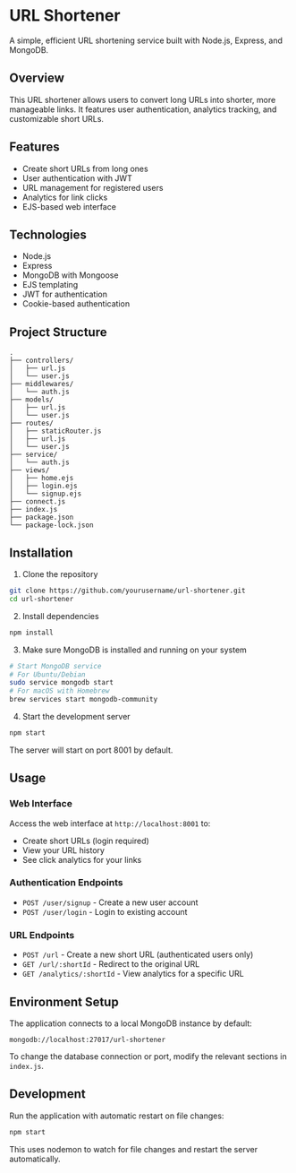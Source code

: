 # URL Shortener

A simple, efficient URL shortening service built with Node.js, Express, and MongoDB.

## Overview

This URL shortener allows users to convert long URLs into shorter, more manageable links. It features user authentication, analytics tracking, and customizable short URLs.

## Features

- Create short URLs from long ones
- User authentication with JWT
- URL management for registered users
- Analytics for link clicks
- EJS-based web interface

## Technologies

- Node.js
- Express
- MongoDB with Mongoose
- EJS templating
- JWT for authentication
- Cookie-based authentication

## Project Structure

```
.
├── controllers/
│   ├── url.js
│   └── user.js
├── middlewares/
│   └── auth.js
├── models/
│   ├── url.js
│   └── user.js
├── routes/
│   ├── staticRouter.js
│   ├── url.js
│   └── user.js
├── service/
│   └── auth.js
├── views/
│   ├── home.ejs
│   ├── login.ejs
│   └── signup.ejs
├── connect.js
├── index.js
├── package.json
└── package-lock.json
```

## Installation

1. Clone the repository
```bash
git clone https://github.com/yourusername/url-shortener.git
cd url-shortener
```

2. Install dependencies
```bash
npm install
```

3. Make sure MongoDB is installed and running on your system
```bash
# Start MongoDB service
# For Ubuntu/Debian
sudo service mongodb start
# For macOS with Homebrew
brew services start mongodb-community
```

4. Start the development server
```bash
npm start
```

The server will start on port 8001 by default.

## Usage

### Web Interface

Access the web interface at `http://localhost:8001` to:
- Create short URLs (login required)
- View your URL history
- See click analytics for your links

### Authentication Endpoints

- `POST /user/signup` - Create a new user account
- `POST /user/login` - Login to existing account

### URL Endpoints

- `POST /url` - Create a new short URL (authenticated users only)
- `GET /url/:shortId` - Redirect to the original URL
- `GET /analytics/:shortId` - View analytics for a specific URL

## Environment Setup

The application connects to a local MongoDB instance by default:
```
mongodb://localhost:27017/url-shortener
```

To change the database connection or port, modify the relevant sections in `index.js`.

## Development

Run the application with automatic restart on file changes:
```bash
npm start
```

This uses nodemon to watch for file changes and restart the server automatically.
